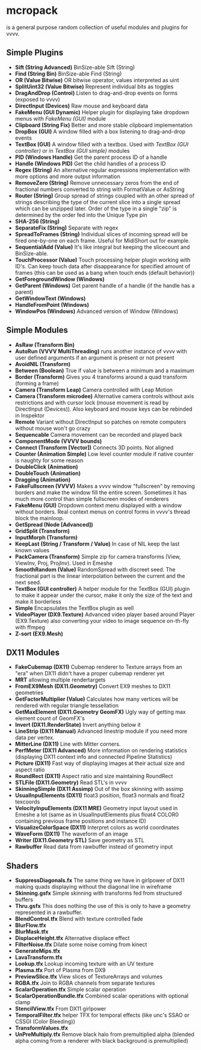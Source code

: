 mcropack
========
is a general purpose random collection of useful modules and plugins for vvvv.

Simple Plugins
-------
 - **Sift (String Advanced)**
BinSize-able Sift (String)
 - **Find (String Bin)**
BinSize-able Find (String)
 - **OR (Value Bitwise)**
OR bitwise operator, values interpreted as uint
 - **SplitUint32 (Value Bitwise)**
Represent individual bits as toggles
 - **DragAndDrop (Control)**
Listen to drag-and-drop events on forms (exposed to vvvv)
 - **DirectInput (Devices)**
Raw mouse and keyboard data
 - **FakeMenu (GUI Dynamic)**
Helper plugin for displaying fake dropdown menus with *FakeMenu (GUI)* module
 - **Clipboard (String Fix)**
Better and more stable clipboard implementation
 - **DropBox (GUI)**
A window filled with a box listening to drag-and-drop events
 - **TextBox (GUI)**
A window filled with a textbox. Used with *TextBox (GUI controller)* or in *TextBox (GUI simple)* modules
 - **PID (Windows Handle)**
Get the parent process ID of a handle
 - **Handle (Windows PID)**
Get the child handles of a process ID
 - **Regex (String)**
An alternative regular expressions implementation with more options and more output information
 - **RemoveZero (String)**
Remove unnecessary zeros from the end of fractional numbers converted to string with FormatValue or AsString
 - **Router (String)**
Group spread of strings coupled with an other spread of strings describing the type of the current slice into a single spread which can be unzipped later. Order of the type in a single "zip" is determined by the order fed into the Unique Type pin
 - **SHA-256 (String)**
 - **SeparateFix (String)**
Separate with regex
 - **SpreadToFrames (String)**
Individual slices of incoming spread will be fired one-by-one on each frame. Useful for MidiShort out for example.
 - **SequentialAdd (Value)**
It's like integral but keeping the slicecount and BinSize-able.
 - **TouchProcessor (Value)**
Touch processing helper plugin working with ID's. Can keep touch data after disappearance for specified amount of frames (this can be used as a bang when touch ends (default behavior))
 - **GetForegroundWindow (Windows)**
 - **GetParent (Windows)**
Get parent handle of a handle (if the handle has a parent)
 - **GetWindowText (Windows)**
 - **HandleFromPoint (Windows)**
 - **WindowPos (Windows)**
Advanced version of Window (Windows)

Simple Modules
-------
 - **AsRaw (Transform Bin)**
 - **AutoRun (VVVV MultiThreading)**
runs another instance of vvvv with user defined arguments if an argument is present or not present
 - **AvoidNIL (Transform)**
 - **Between (Boolean)**
True if value is between a minimum and a maximum
 - **Border (Transform)**
Gives you 4 transforms around a quad transform (forming a frame)
 - **Camera (Transform Leap)**
Camera controlled with Leap Motion
 - **Camera (Transform microdee)**
Alternative camera controls without axis restrictions and with cursor lock (mouse movement is read by DirectInput (Devices)). Also keyboard and mouse keys can be rebinded in Inspektor
  - **Remote**
Variant without DirectInput so patches on remote computers without mouse won't go crazy
  - **Sequencable**
Camera movement can be recorded and played back
 - **ComponentMode (VVVV bounds)**
 - **Connect (Transform [Vector])**
Connects 3D points. Not aligned
 - **Counter (Animation Simple)**
Low level counter module if native counter is naughty for some reason
 - **DoubleClick (Animation)**
 - **DoubleTouch (Animation)**
 - **Dragging (Animation)**
 - **FakeFullscreen (VVVV)**
Makes a vvvv window "fullscreen" by removing borders and make the window fill the entire screen. Sometimes it has much more control than simple fullscreen modes of renderers
 - **FakeMenu (GUI)**
Dropdown context menu displayed with a window without borders. Real context menus on control forms in vvvv's thread block the mainloop.
 - **GetSpread (Node [Advanced])**
 - **GridSplit (Transform)**
 - **InputMorph (Transform)**
 - **KeepLast (String / Transform / Value)**
In case of NIL keep the last known values
 - **PackCamera (Transform)**
Simple zip for camera transforms (View, ViewInv, Proj, ProjInv). Used in Emeshe
 - **SmoothRandom (Value)**
RandomSpread with discreet seed. The fractional part is the linear interpolation between the current and the next seed.
 - **TextBox (GUI controller)**
A helper module for the TextBox (GUI) plugin to make it appear under the cursor, make it only the size of the text and make it borderless
  - **Simple**
Encapsulates the TextBox plugin as well
 - **VideoPlayer (DX9.Texture)**
Advanced video player based around Player (EX9.Texture) also converting your video to image sequence on-th-fly with ffmpeg
 - **Z-sort (EX9.Mesh)**

DX11 Modules
------------

 - **FakeCubemap (DX11)**
Cubemap renderer to Texture arrays from an "era" when DX11 didn't have a proper cubemap renderer yet
  - **MRT**
allowing multiple rendertargets
 - **FromEX9Mesh (DX11.Geometry)**
Convert EX9 meshes to DX11 geometries
 - **GetFactorMultiplier (Value)**
Calculates how many vertices will be rendered with regular triangle tessellation
 - **GetMaxElement (DX11.Geometry GeomFX)**
Ugly way of getting max element count of GeomFX's
 - **Invert (DX11.RenderState)**
Invert anything below it
 - **LineStrip (DX11 Manual)**
Advanced linestrip module if you need more data per vertex.
 - **MitterLine (DX11)**
Line with Mitter corners.
 - **PerfMeter (DX11 Advanced)**
More information on rendering statistics (displaying DX11 context info and connected Pipeline Statistics)
 - **Picture (DX11)**
Fast way of displaying images at their actual size and aspect ratio
 - **RoundRect (DX11)**
Aspect ratio and size maintaining RoundRect
 - **STLFile (DX11.Geometry)**
Read STL's in vvvv
 - **SkinningSimple (DX11 Assimp)**
Out of the box skinning with assimp
 - **UsualInpuElements (DX11)**
float3 position, float3 normals and float2 texcoords
 - **VelocityInpuElements (DX11 MRE)**
Geometry input layout used in Emeshe a lot (same as in UsualInputElements plus float4 COLOR0 containing previous frame positions and instance ID)
 - **VisualizeColorSpace (DX11)**
Interpret colors as world coordinates
 - **WaveForm (DX11)**
The waveform of an image
 - **Writer (DX11.Geometry STL)**
Save geometry as STL
  - **Rawbuffer**
Read data from rawbuffer instead of geometry input

Shaders
-------

 - **SuppressDiagonals.fx**
The same thing we have in girlpower of DX11 making quads displaying without the diagonal line in wireframe
 - **Skinning.gsfx**
Simple skinning with transforms fed from structured buffers
 - **Thru.gsfx**
This does nothing the use of this is only to have a geometry represented in a rawbuffer.
 - **BlendControl.tfx**
Blend with texture controlled fade
 - **BlurFlow.tfx**
 - **BlurMask.tfx**
 - **DisplaceHeight.tfx**
Alternative displace effect
 - **FilterNoise.tfx**
Dilate some noise coming from kinect
 - **GenerateMips.tfx**
 - **LavaTransform.tfx**
 - **Lookup.tfx**
Lookup incoming texture with an UV texture
 - **Plasma.tfx**
Port of Plasma from DX9
 - **PreviewSlice.tfx**
View slices of TextureArrays and volumes
 - **RGBA.tfx**
Join to RGBA channels from separate textures
 - **ScalarOperation.tfx**
Simple scalar operation
 - **ScalarOperationBundle.tfx**
Combined scalar operations with optional clamp
 - **StencilView.tfx**
From DX11 girlpower
 - **TemporalFilter.tfx**
helper TFX for temporal effects (like unc's SSAO or CSSGI (Color Bleeding))
 - **TransformValues.tfx**
 - **UnPreMultiply.tfx**
Remove black halo from premultiplied alpha (blended alpha coming from a renderer with black background is premultiplied)
